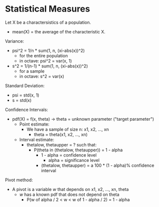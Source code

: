 # Statistical Measures

Let X be a charactersistics of a population.
- mean(X) = the average of the characteristic X.

Variance:
- psi^2 = 1/n * sum(1, n, (xi-abs(x))^2)
    - for the entire population
    - in octave: psi^2 = var(x, 1)
- s^2 = 1/(n-1) * sum(1, n, (xi-abs(x))^2)
    - for a sample
    - in octave: s^2 = var(x)

Standard Deviation:
- psi = std(x, 1)
- s = std(x)

Confidence Intervals:
- pdf(X) = f(x, theta) -> theta = unknown parameter ("target parameter")
    - Point estimate:
        - We have a sample of size n: x1, x2, ..., xn
            - theta = theta(x1, x2, ..., xn)
    - Interval estimate:
        - thetalow, thetaupper = ? such that:
            - P(theta in (thetalow, thetaupper)) = 1 - alpha
                - 1 - alpha = confidence level
                    - alpha = significance level
                - (thetalow, thetaupper) = a 100 * (1 - alpha)% confidence interval

Pivot method:
- A pivot is a variable *w* that depends on x1, x2, ..., xn, theta
    - *w* has a known pdf that does not depend on theta
        - P(w of alpha / 2 < w < w of 1 - alpha / 2) = 1 - alpha